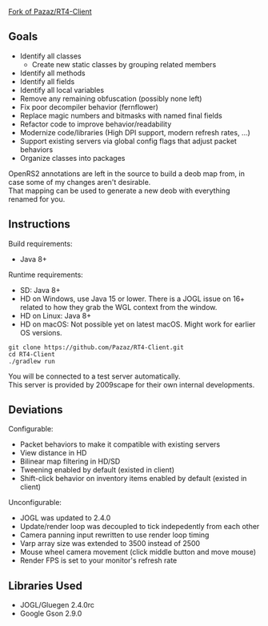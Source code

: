 [Fork of Pazaz/RT4-Client](https://github.com/pazaz/rt4-client)

## Goals

* Identify all classes
  * Create new static classes by grouping related members
* Identify all methods
* Identify all fields
* Identify all local variables
* Remove any remaining obfuscation (possibly none left)
* Fix poor decompiler behavior (fernflower)
* Replace magic numbers and bitmasks with named final fields
* Refactor code to improve behavior/readability
* Modernize code/libraries (High DPI support, modern refresh rates, ...)
* Support existing servers via global config flags that adjust packet behaviors
* Organize classes into packages

OpenRS2 annotations are left in the source to build a deob map from, in case some of my changes aren't desirable.  
That mapping can be used to generate a new deob with everything renamed for you.

## Instructions

Build requirements:
* Java 8+

Runtime requirements:
* SD: Java 8+
* HD on Windows, use Java 15 or lower. There is a JOGL issue on 16+ related to how they grab the WGL context from the window.
* HD on Linux: Java 8+
* HD on macOS: Not possible yet on latest macOS. Might work for earlier OS versions.

```
git clone https://github.com/Pazaz/RT4-Client.git
cd RT4-Client
./gradlew run
```

You will be connected to a test server automatically.  
This server is provided by 2009scape for their own internal developments.

## Deviations

Configurable:
- Packet behaviors to make it compatible with existing servers
- View distance in HD
- Bilinear map filtering in HD/SD
- Tweening enabled by default (existed in client)
- Shift-click behavior on inventory items enabled by default (existed in client)

Unconfigurable:
- JOGL was updated to 2.4.0
- Update/render loop was decoupled to tick indepedently from each other
- Camera panning input rewritten to use render loop timing
- Varp array size was extended to 3500 instead of 2500
- Mouse wheel camera movement (click middle button and move mouse)
- Render FPS is set to your monitor's refresh rate

## Libraries Used

- JOGL/Gluegen 2.4.0rc
- Google Gson 2.9.0
